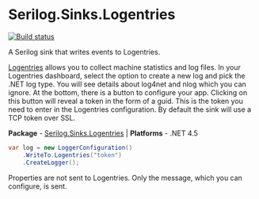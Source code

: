 # Serilog.Sinks.Logentries

[![Build status](https://ci.appveyor.com/api/projects/status/4tfqyatqgioc1njc/branch/master?svg=true)](https://ci.appveyor.com/project/serilog/serilog-sinks-logentries/branch/master)

A Serilog sink that writes events to Logentries.

[Logentries](http://www.logentries.com) allows you to collect machine statistics and log files. 
In your Logentries dashboard, select the option to create a new log and pick the .NET log type. You will see details about log4net and nlog which you can ignore. At the bottom, there is a button to configure your app. Clicking on this button will reveal a token in the form of a guid. This is the token you need to enter in the Logentries configuration. By default the sink will use a TCP token over SSL.

**Package** - [Serilog.Sinks.Logentries](http://nuget.org/packages/serilog.sinks.logentries)
| **Platforms** - .NET 4.5

```csharp
var log = new LoggerConfiguration()
    .WriteTo.Logentries("token")
    .CreateLogger();
```

Properties are not sent to Logentries.  Only the message, which you can configure, is sent.
